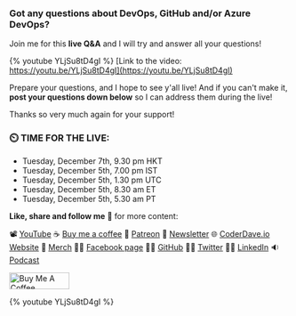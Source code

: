 ### Got any questions about DevOps, GitHub and/or Azure DevOps?

Join me for this __live Q&A__ and I will try and answer all your questions!

{% youtube YLjSu8tD4gI %}
[Link to the video: https://youtu.be/YLjSu8tD4gI](https://youtu.be/YLjSu8tD4gI)

Prepare your questions, and I hope to see y'all live! And if you can't make it, __post your questions down below__ so I can address them during the live!

Thanks so very much again for your support!

### ⏲️ TIME FOR THE LIVE:

- Tuesday, December 7th, 9.30 pm HKT
- Tuesday, December 5th, 7.00 pm IST
- Tuesday, December 5th, 1.30 pm UTC
- Tuesday, December 5th, 8.30 am ET
- Tuesday, December 5th, 5.30 am PT

__Like, share and follow me__ 🚀 for more content:

📽 [YouTube](https://www.youtube.com/CoderDave)
☕ [Buy me a coffee](https://buymeacoffee.com/CoderDave)
💖 [Patreon](https://patreon.com/CoderDave)
📧 [Newsletter](https://coderdave.io/newsletter)
🌐 [CoderDave.io Website](https://coderdave.io)
👕 [Merch](https://geni.us/cdmerch)
👦🏻 [Facebook page](https://www.facebook.com/CoderDaveYT)
🐱‍💻 [GitHub](https://github.com/n3wt0n)
👲🏻 [Twitter](https://www.twitter.com/davide.benvegnu)
👴🏻 [LinkedIn](https://www.linkedin.com/in/davidebenvegnu/)
🔉 [Podcast](https://geni.us/cdpodcast)

<a href="https://www.buymeacoffee.com/CoderDave" target="_blank"><img src="https://cdn.buymeacoffee.com/buttons/v2/default-yellow.png" alt="Buy Me A Coffee" style="height: 30px !important; width: 108px !important;" ></a>

{% youtube YLjSu8tD4gI %}